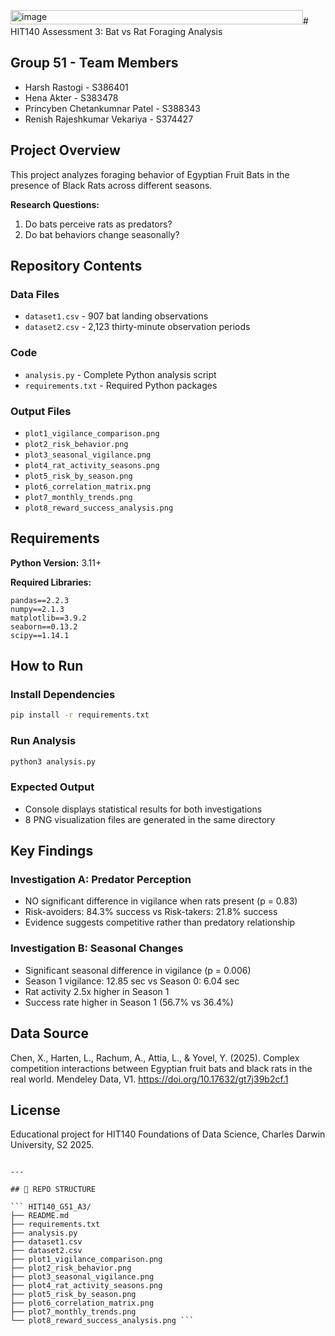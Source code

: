 <img width="468" height="23" alt="image" src="https://github.com/user-attachments/assets/cebb586e-dd61-4943-b18f-85e70f98e4cf" /># HIT140 Assessment 3: Bat vs Rat Foraging Analysis

## Group 51 - Team Members
- Harsh Rastogi - S386401
- Hena Akter - S383478
- Princyben Chetankumnar Patel - S388343
- Renish Rajeshkumar Vekariya - S374427

## Project Overview
This project analyzes foraging behavior of Egyptian Fruit Bats in the presence of Black Rats across different seasons.

**Research Questions:**
1. Do bats perceive rats as predators?
2. Do bat behaviors change seasonally?

## Repository Contents

### Data Files
- `dataset1.csv` - 907 bat landing observations
- `dataset2.csv` - 2,123 thirty-minute observation periods

### Code
- `analysis.py` - Complete Python analysis script
- `requirements.txt` - Required Python packages

### Output Files
- `plot1_vigilance_comparison.png`
- `plot2_risk_behavior.png`
- `plot3_seasonal_vigilance.png`
- `plot4_rat_activity_seasons.png`
- `plot5_risk_by_season.png`
- `plot6_correlation_matrix.png`
- `plot7_monthly_trends.png`
- `plot8_reward_success_analysis.png`

## Requirements

**Python Version:** 3.11+

**Required Libraries:**
```
pandas==2.2.3
numpy==2.1.3
matplotlib==3.9.2
seaborn==0.13.2
scipy==1.14.1
```

## How to Run

### Install Dependencies
```bash
pip install -r requirements.txt
```

### Run Analysis
```bash
python3 analysis.py
```

### Expected Output
- Console displays statistical results for both investigations
- 8 PNG visualization files are generated in the same directory

## Key Findings

### Investigation A: Predator Perception
- NO significant difference in vigilance when rats present (p = 0.83)
- Risk-avoiders: 84.3% success vs Risk-takers: 21.8% success
- Evidence suggests competitive rather than predatory relationship

### Investigation B: Seasonal Changes
- Significant seasonal difference in vigilance (p = 0.006)
- Season 1 vigilance: 12.85 sec vs Season 0: 6.04 sec
- Rat activity 2.5x higher in Season 1
- Success rate higher in Season 1 (56.7% vs 36.4%)

## Data Source

Chen, X., Harten, L., Rachum, A., Attia, L., & Yovel, Y. (2025). Complex competition interactions between Egyptian fruit bats and black rats in the real world. Mendeley Data, V1. https://doi.org/10.17632/gt7j39b2cf.1

## License

Educational project for HIT140 Foundations of Data Science, Charles Darwin University, S2 2025.
```

---

## 📁 REPO STRUCTURE

``` HIT140_G51_A3/
├── README.md
├── requirements.txt
├── analysis.py
├── dataset1.csv
├── dataset2.csv
├── plot1_vigilance_comparison.png
├── plot2_risk_behavior.png
├── plot3_seasonal_vigilance.png
├── plot4_rat_activity_seasons.png
├── plot5_risk_by_season.png
├── plot6_correlation_matrix.png
├── plot7_monthly_trends.png
└── plot8_reward_success_analysis.png ```

